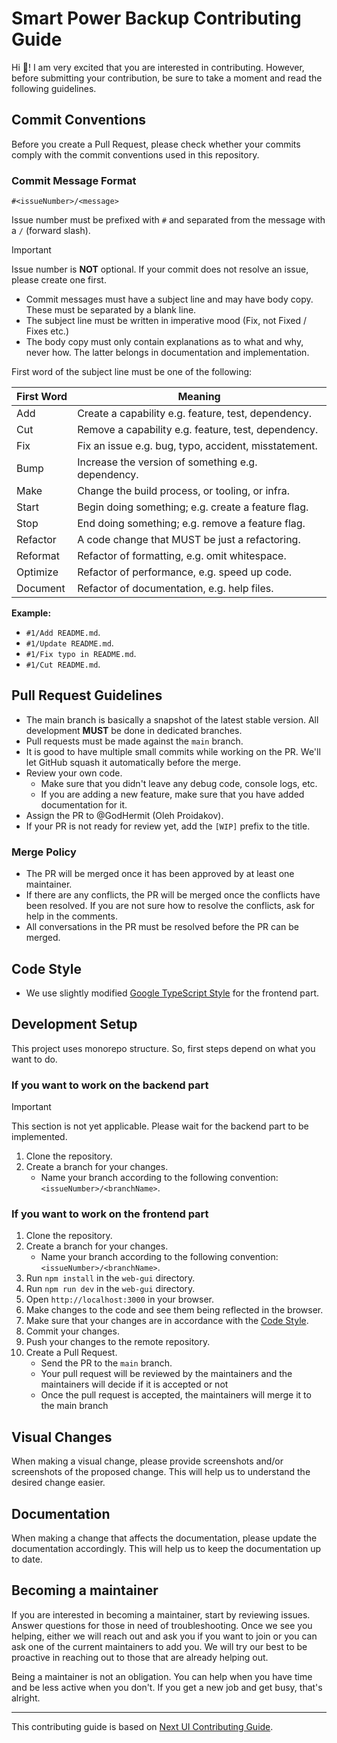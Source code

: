 # Smart Power Backup Contributing Guide

Hi 🖖! I am very excited that you are interested in contributing. However, before submitting your contribution, be sure to take a moment and read the following guidelines.

## Commit Conventions

Before you create a Pull Request, please check whether your commits comply with the commit conventions used in this repository.

### Commit Message Format

`#<issueNumber>/<message>`

Issue number must be prefixed with `#` and separated from the message with a `/` (forward slash).

> [!IMPORTANT]
> Issue number is **NOT** optional. If your commit does not resolve an issue, please create one first.

* Commit messages must have a subject line and may have body copy. These must be separated by a blank line.
* The subject line must be written in imperative mood (Fix, not Fixed / Fixes etc.)
* The body copy must only contain explanations as to what and why, never how. The latter belongs in documentation and implementation.

First word of the subject line must be one of the following:

First Word | Meaning
--- | --
Add | Create a capability e.g. feature, test, dependency.
Cut | Remove a capability e.g. feature, test, dependency.
Fix | Fix an issue e.g. bug, typo, accident, misstatement.
Bump | Increase the version of something e.g. dependency.
Make | Change the build process, or tooling, or infra.
Start | Begin doing something; e.g. create a feature flag.
Stop | End doing something; e.g. remove a feature flag.
Refactor | A code change that MUST be just a refactoring.
Reformat | Refactor of formatting, e.g. omit whitespace.
Optimize | Refactor of performance, e.g. speed up code.
Document | Refactor of documentation, e.g. help files.

**Example:**

* `#1/Add README.md`.
* `#1/Update README.md`.
* `#1/Fix typo in README.md`.
* `#1/Cut README.md`.

## Pull Request Guidelines

* The main branch is basically a snapshot of the latest stable version. All development **MUST** be done in dedicated branches.
* Pull requests must be made against the `main` branch.
* It is good to have multiple small commits while working on the PR. We'll let GitHub squash it automatically before the merge.
* Review your own code.
  * Make sure that you didn't leave any debug code, console logs, etc.
  * If you are adding a new feature, make sure that you have added documentation for it.
* Assign the PR to @GodHermit (Oleh Proidakov).
* If your PR is not ready for review yet, add the `[WIP]` prefix to the title.

### Merge Policy

* The PR will be merged once it has been approved by at least one maintainer.
* If there are any conflicts, the PR will be merged once the conflicts have been resolved. If you are not sure how to resolve the conflicts, ask for help in the comments.
* All conversations in the PR must be resolved before the PR can be merged.

## Code Style

* We use slightly modified [Google TypeScript Style](https://github.com/google/gts) for the frontend part.

## Development Setup

This project uses monorepo structure. So, first steps depend on what you want to do.

### If you want to work on the backend part

<!-- TODO: write instructions for the backend part -->

> [!IMPORTANT]
> This section is not yet applicable. Please wait for the backend part to be implemented.

1. Clone the repository.
2. Create a branch for your changes.
    * Name your branch according to the following convention: `<issueNumber>/<branchName>`.

### If you want to work on the frontend part

1. Clone the repository.
2. Create a branch for your changes.
    * Name your branch according to the following convention: `<issueNumber>/<branchName>`.
3. Run `npm install` in the `web-gui` directory.
4. Run `npm run dev` in the `web-gui` directory.
5. Open `http://localhost:3000` in your browser.
6. Make changes to the code and see them being reflected in the browser.
7. Make sure that your changes are in accordance with the [Code Style](#code-style).
8. Commit your changes.
9. Push your changes to the remote repository.
10. Create a Pull Request.
    * Send the PR to the `main` branch.
    * Your pull request will be reviewed by the maintainers and the maintainers will decide if it is accepted or not
    * Once the pull request is accepted, the maintainers will merge it to the main branch

## Visual Changes

When making a visual change, please provide screenshots and/or screenshots of the proposed change. This will help us to understand the desired change easier.

## Documentation

When making a change that affects the documentation, please update the documentation accordingly. This will help us to keep the documentation up to date.

## Becoming a maintainer

If you are interested in becoming a maintainer, start by reviewing issues. Answer questions for those in need of troubleshooting. Once we see you helping, either we will reach out and ask you if you want to join or you can ask one of the current maintainers to add you. We will try our best to be proactive in reaching out to those that are already helping out.

Being a maintainer is not an obligation. You can help when you have time and be less active when you don't. If you get a new job and get busy, that's alright.

---

This contributing guide is based on [Next UI Contributing Guide](https://github.com/nextui-org/nextui/blob/main/CONTRIBUTING.md).
